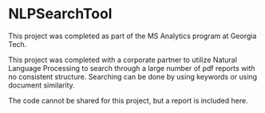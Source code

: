 # NLPSearchTool

This project was completed as part of the MS Analytics program at Georgia Tech.

This project was completed with a corporate partner to utilize Natural Language Processing to search through a large number of pdf reports with no consistent structure. Searching can be done by using keywords or using document similarity.

The code cannot be shared for this project, but a report is included here.

